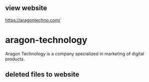 ## view website
https://aragontechno.com/

# aragon-technology
Aragon Technology is a company specialized in marketing of digital products.


## deleted files to website
